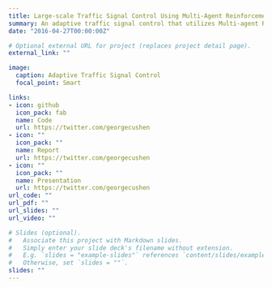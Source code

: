 ```yaml
---
title: Large-scale Traffic Signal Control Using Multi-Agent Reinforcement Learning
summary: An adaptive traffic signal control that utilizes Multi-agent RL to change the timing of traffic singals based on the density of traffic in different sections of the road network. Local agents consist of Deep-Q Learning agents.
date: "2016-04-27T00:00:00Z"

# Optional external URL for project (replaces project detail page).
external_link: ""

image:
  caption: Adaptive Traffic Signal Control
  focal_point: Smart

links:
- icon: github
  icon_pack: fab
  name: Code
  url: https://twitter.com/georgecushen
- icon: ""
  icon_pack: ""
  name: Report
  url: https://twitter.com/georgecushen
- icon: ""
  icon_pack: ""
  name: Presentation
  url: https://twitter.com/georgecushen
url_code: ""
url_pdf: ""
url_slides: ""
url_video: ""

# Slides (optional).
#   Associate this project with Markdown slides.
#   Simply enter your slide deck's filename without extension.
#   E.g. `slides = "example-slides"` references `content/slides/example-slides.md`.
#   Otherwise, set `slides = ""`.
slides: ""
---
```


